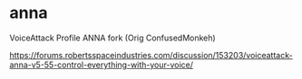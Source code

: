 # anna
VoiceAttack Profile ANNA fork (Orig ConfusedMonkeh)

https://forums.robertsspaceindustries.com/discussion/153203/voiceattack-anna-v5-55-control-everything-with-your-voice/

